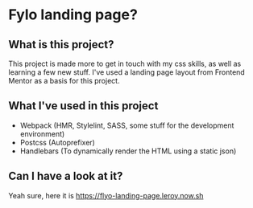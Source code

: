 # Fylo landing page?

## What is this project?

This project is made more to get in touch with my css skills, as well as learning a few new stuff. I've used a landing page layout from Frontend Mentor as a basis for this project.

## What I've used in this project

* Webpack (HMR, Stylelint, SASS, some stuff for the development environment) 
* Postcss (Autoprefixer)
* Handlebars (To dynamically render the HTML using a static json)

## Can I have a look at it?

Yeah sure, here it is https://flyo-landing-page.leroy.now.sh
